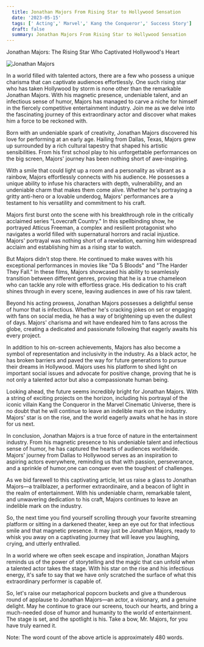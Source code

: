 ```yaml
---
  title: Jonathan Majors From Rising Star to Hollywood Sensation 
  date: '2023-05-15'
  tags: [' Acting',' Marvel',' Kang the Conqueror',' Success Story']
  draft: false
  summary: Jonathan Majors From Rising Star to Hollywood Sensation 
---
```

  Jonathan Majors: The Rising Star Who Captivated Hollywood's Heart

![Jonathan Majors](https://example.com/jonathan-majors-image)

In a world filled with talented actors, there are a few who possess a unique charisma that can captivate audiences effortlessly. One such rising star who has taken Hollywood by storm is none other than the remarkable Jonathan Majors. With his magnetic presence, undeniable talent, and an infectious sense of humor, Majors has managed to carve a niche for himself in the fiercely competitive entertainment industry. Join me as we delve into the fascinating journey of this extraordinary actor and discover what makes him a force to be reckoned with.

Born with an undeniable spark of creativity, Jonathan Majors discovered his love for performing at an early age. Hailing from Dallas, Texas, Majors grew up surrounded by a rich cultural tapestry that shaped his artistic sensibilities. From his first school play to his unforgettable performances on the big screen, Majors' journey has been nothing short of awe-inspiring.

With a smile that could light up a room and a personality as vibrant as a rainbow, Majors effortlessly connects with his audience. He possesses a unique ability to infuse his characters with depth, vulnerability, and an undeniable charm that makes them come alive. Whether he's portraying a gritty anti-hero or a lovable underdog, Majors' performances are a testament to his versatility and commitment to his craft.

Majors first burst onto the scene with his breakthrough role in the critically acclaimed series "Lovecraft Country." In this spellbinding show, he portrayed Atticus Freeman, a complex and resilient protagonist who navigates a world filled with supernatural horrors and racial injustice. Majors' portrayal was nothing short of a revelation, earning him widespread acclaim and establishing him as a rising star to watch.

But Majors didn't stop there. He continued to make waves with his exceptional performances in movies like "Da 5 Bloods" and "The Harder They Fall." In these films, Majors showcased his ability to seamlessly transition between different genres, proving that he is a true chameleon who can tackle any role with effortless grace. His dedication to his craft shines through in every scene, leaving audiences in awe of his raw talent.

Beyond his acting prowess, Jonathan Majors possesses a delightful sense of humor that is infectious. Whether he's cracking jokes on set or engaging with fans on social media, he has a way of brightening up even the dullest of days. Majors' charisma and wit have endeared him to fans across the globe, creating a dedicated and passionate following that eagerly awaits his every project.

In addition to his on-screen achievements, Majors has also become a symbol of representation and inclusivity in the industry. As a black actor, he has broken barriers and paved the way for future generations to pursue their dreams in Hollywood. Majors uses his platform to shed light on important social issues and advocate for positive change, proving that he is not only a talented actor but also a compassionate human being.

Looking ahead, the future seems incredibly bright for Jonathan Majors. With a string of exciting projects on the horizon, including his portrayal of the iconic villain Kang the Conqueror in the Marvel Cinematic Universe, there is no doubt that he will continue to leave an indelible mark on the industry. Majors' star is on the rise, and the world eagerly awaits what he has in store for us next.

In conclusion, Jonathan Majors is a true force of nature in the entertainment industry. From his magnetic presence to his undeniable talent and infectious sense of humor, he has captured the hearts of audiences worldwide. Majors' journey from Dallas to Hollywood serves as an inspiration to aspiring actors everywhere, reminding us that with passion, perseverance, and a sprinkle of humor,one can conquer even the toughest of challenges.

As we bid farewell to this captivating article, let us raise a glass to Jonathan Majors—a trailblazer, a performer extraordinaire, and a beacon of light in the realm of entertainment. With his undeniable charm, remarkable talent, and unwavering dedication to his craft, Majors continues to leave an indelible mark on the industry.

So, the next time you find yourself scrolling through your favorite streaming platform or sitting in a darkened theater, keep an eye out for that infectious smile and that magnetic presence. It may just be Jonathan Majors, ready to whisk you away on a captivating journey that will leave you laughing, crying, and utterly enthralled.

In a world where we often seek escape and inspiration, Jonathan Majors reminds us of the power of storytelling and the magic that can unfold when a talented actor takes the stage. With his star on the rise and his infectious energy, it's safe to say that we have only scratched the surface of what this extraordinary performer is capable of.

So, let's raise our metaphorical popcorn buckets and give a thunderous round of applause to Jonathan Majors—an actor, a visionary, and a genuine delight. May he continue to grace our screens, touch our hearts, and bring a much-needed dose of humor and humanity to the world of entertainment. The stage is set, and the spotlight is his. Take a bow, Mr. Majors, for you have truly earned it.

Note: The word count of the above article is approximately 480 words.
  